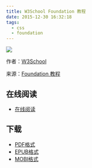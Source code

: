```yaml
---
title: W3School Foundation 教程
date: 2015-12-30 16:32:18
tags:
  - css
  - foundation
---
```


![](https://ek8whxe.cloudimg.io/s/width/226/https://www.gitbook.com/cover/book/wizardforcel/w3school-foundation.jpg)

作者：[W3School](http://www.w3cschool.cc/)

来源：[Foundation 教程](http://www.w3cschool.cc/foundation/foundation-tutorial.html)

<!--more-->

## 在线阅读 ##

+ [在线阅读](https://www.gitbook.com/book/wizardforcel/w3school-foundation/details)

## 下载 ##

+ [PDF格式](https://www.gitbook.com/download/pdf/book/wizardforcel/w3school-foundation)
+ [EPUB格式](https://www.gitbook.com/download/epub/book/wizardforcel/w3school-foundation)
+ [MOBI格式](https://www.gitbook.com/download/mobi/book/wizardforcel/w3school-foundation)
